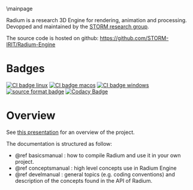 \mainpage 

Radium is a research 3D Engine for rendering, animation and processing.
Devopped and maintained by the [STORM research group](https://www.irit.fr/STORM/site/).

The source code is hosted on github: https://github.com/STORM-IRIT/Radium-Engine

# Badges

[![CI badge linux](https://byob.yarr.is/STORM-IRIT/Radium-Engine/ubuntu-latest)](https://github.com/STORM-IRIT/Radium-Engine/actions?query=workflow%3A%22Update+badges+on+master%22)
[![CI badge macos](https://byob.yarr.is/STORM-IRIT/Radium-Engine/macos-latest)](https://github.com/STORM-IRIT/Radium-Engine/actions?query=workflow%3A%22Update+badges+on+master%22)
[![CI badge windows](https://byob.yarr.is/STORM-IRIT/Radium-Engine/windows-latest)](https://github.com/STORM-IRIT/Radium-Engine/actions?query=workflow%3A%22Update+badges+on+master%22)
[![source format badge](https://byob.yarr.is/STORM-IRIT/Radium-Engine/format)](https://github.com/STORM-IRIT/Radium-Engine/actions?query=workflow%3A%22Update+badges+on+master%22)
[![Codacy Badge](https://api.codacy.com/project/badge/Grade/faf8701c9fb142f7b6215871ec40c5fe)](https://app.codacy.com/app/STORM/Radium-Engine?utm_source=github.com&utm_medium=referral&utm_content=STORM-IRIT/Radium-Engine&utm_campaign=Badge_Grade_Dashboard)

# Overview

See [this presentation](https://docs.google.com/presentation/d/12W2KXY7ctJXFIelmgNEn7obiBv_E4bmcMl3mXeJPVgc/edit?usp=sharing) for an overview of the project.

The documentation is structured as follow:
 - @ref basicsmanual : how to compile Radium and use it in your own project.
 - @ref conceptsmanual : high level concepts use in Radium Engine
 - @ref develmanual : general topics (e.g. coding conventions) and description of the concepts found in the API of Radium.

